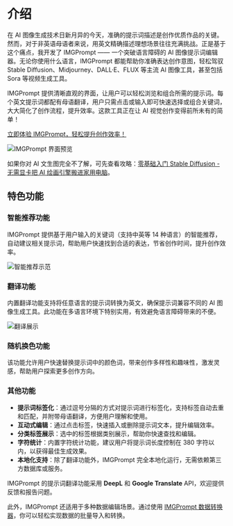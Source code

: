 
# 介绍

在 AI 图像生成技术日新月异的今天，准确的提示词描述是创作优质作品的关键。然而，对于非英语母语者来说，用英文精确描述理想场景往往充满挑战。正是基于这个痛点，我开发了 IMGPrompt —— 一个突破语言障碍的 AI 图像提示词编辑器。无论你使用什么语言，IMGPrompt 都能帮助你准确表达创作意图，轻松驾驭 Stable Diffusion、Midjourney、DALL·E、FLUX 等主流 AI 图像工具，甚至包括 Sora 等视频生成工具。

IMGPrompt 提供清晰直观的界面，让用户可以轻松浏览和组合所需的提示词。每个英文提示词都配有母语翻译，用户只需点击或输入即可快速选择或组合关键词，大大简化了创作流程，提升效率。这款工具正在让 AI 视觉创作变得前所未有的简单！

[立即体验 IMGPrompt，轻松提升创作效率！](https://prompt.newzone.top/app/zh)

![IMGPrompt 界面预览](https://img.newzone.top/2024-10-23-18-31-38.png?imageMogr2/format/webp)

如果你对 AI 文生图完全不了解，可先查看攻略：[零基础入门 Stable Diffusion - 无需显卡把 AI 绘画引擎搬进家用电脑](https://newzone.top/posts/2022-09-05-stable_diffusion_ai_painting.html)。

## 特色功能

### 智能推荐功能

IMGPrompt 提供基于用户输入的关键词（支持中英等 14 种语言）的智能推荐，自动建议相关提示词，帮助用户快速找到合适的表达，节省创作时间，提升创作效率。

![智能推荐示范](https://img.newzone.top/gif/imgprompt-ai-suggestions.webp)

### 翻译功能

内置翻译功能支持将任意语言的提示词转换为英文，确保提示词兼容不同的 AI 图像生成工具。此功能在多语言环境下特别实用，有效避免语言障碍带来的不便。

![翻译展示](https://img.newzone.top/gif/imgprompt-translate.webp)

### 随机换色功能

该功能允许用户快速替换提示词中的颜色词，带来创作多样性和趣味性，激发灵感，帮助用户探索更多创作方向。

### 其他功能

- **提示词标签化**：通过逗号分隔的方式对提示词进行标签化，支持标签自动去重和匹配，并附带母语翻译，方便用户理解和使用。
- **互动式编辑**：通过点击标签，快速插入或删除提示词文本，提升编辑效率。
- **分类标签展示**：选中的标签根据类别展示，帮助你快速查找和编辑。
- **字符统计**：内置字符统计功能，建议用户将提示词长度控制在 380 字符以内，以获得最佳生成效果。
- **本地化支持**：除了翻译功能外，IMGPrompt 完全本地化运行，无需依赖第三方数据库或服务。

IMGPrompt 的提示词翻译功能采用 **DeepL** 和 **Google Translate** API，欢迎提供反馈和报告问题。

此外，IMGPrompt 还适用于多种数据编辑场景。通过使用 [IMGPrompt 数据转换器](https://tools.newzone.top/data-parser/img-prompt)，你可以轻松实现数据的批量导入和转换。
